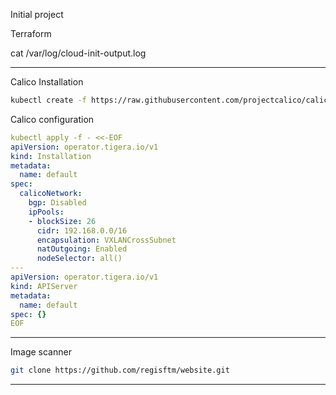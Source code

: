 Initial project

Terraform

cat /var/log/cloud-init-output.log

---

Calico Installation

```bash
kubectl create -f https://raw.githubusercontent.com/projectcalico/calico/v3.26.0/manifests/tigera-operator.yaml
```

Calico configuration

```yaml
kubectl apply -f - <<-EOF
apiVersion: operator.tigera.io/v1
kind: Installation
metadata:
  name: default
spec:
  calicoNetwork:
    bgp: Disabled
    ipPools:
    - blockSize: 26
      cidr: 192.168.0.0/16
      encapsulation: VXLANCrossSubnet
      natOutgoing: Enabled
      nodeSelector: all()
---
apiVersion: operator.tigera.io/v1
kind: APIServer
metadata:
  name: default
spec: {}
EOF
```

---

Image scanner

```bash
git clone https://github.com/regisftm/website.git
```

---





